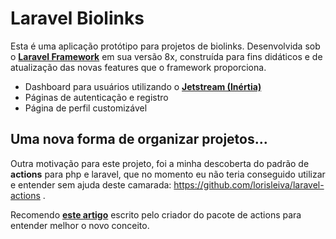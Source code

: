 # Laravel Biolinks

Esta é uma aplicação protótipo para projetos de biolinks. Desenvolvida sob o **[Laravel Framework](https://laravel.com/)** em sua versão 8x, construída para fins didáticos e de atualização das novas features que o framework proporciona.

- Dashboard para usuários utilizando o **[Jetstream (Inértia)](https://jetstream.laravel.com/2.x/introduction.html)**
- Páginas de autenticação e registro
- Página de perfil customizável

## Uma nova forma de organizar projetos...

Outra motivação para este projeto, foi a minha descoberta do padrão de **actions** para php e laravel, que no momento eu não teria conseguido utilizar e entender sem ajuda deste camarada: https://github.com/lorisleiva/laravel-actions .

Recomendo **[este artigo](https://lorisleiva.com/why-i-wrote-laravel-actions)** escrito pelo criador do pacote de actions para entender melhor o novo conceito.